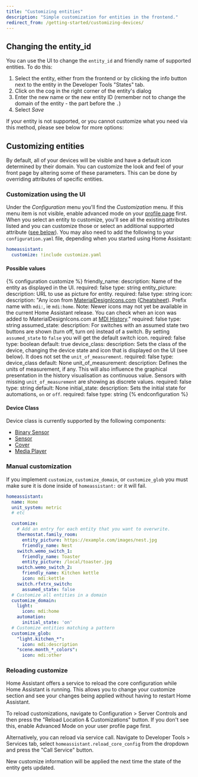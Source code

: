 ```yaml
---
title: "Customizing entities"
description: "Simple customization for entities in the frontend."
redirect_from: /getting-started/customizing-devices/
---
```


## Changing the entity_id

You can use the UI to change the `entity_id` and friendly name of supported entities. To do this:

1. Select the entity, either from the frontend or by clicking the info button next to the entity in the Developer Tools "States" tab.
2. Click on the cog in the right corner of the entity's dialog
3. Enter the new name or the new entity ID (remember not to change the domain of the entity - the part before the `.`)
4. Select *Save*

If your entity is not supported, or you cannot customize what you need via this method, please see below for more options:

## Customizing entities

By default, all of your devices will be visible and have a default icon determined by their domain. You can customize the look and feel of your front page by altering some of these parameters. This can be done by overriding attributes of specific entities.

### Customization using the UI

Under the *Configuration* menu you'll find the *Customization* menu. If this menu item is not visible, enable advanced mode on your [profile page](/docs/authentication/#your-account-profile) first. When you select an entity to customize, you'll see all the existing attributes listed and you can customize those or select an additional supported attribute ([see below](/docs/configuration/customizing-devices/#possible-values)). You may also need to add the following to your `configuration.yaml` file, depending when you started using Home Assistant:

```yaml
homeassistant:
  customize: !include customize.yaml
```

#### Possible values

{% configuration customize %}
friendly_name:
  description: Name of the entity as displayed in the UI.
  required: false
  type: string
entity_picture:
  description: URL to use as picture for entity.
  required: false
  type: string
icon:
  description: "Any icon from [MaterialDesignIcons.com](http://MaterialDesignIcons.com) ([Cheatsheet](https://cdn.materialdesignicons.com/4.5.95/)). Prefix name with `mdi:`, ie `mdi:home`. Note: Newer icons may not yet be available in the current Home Assistant release. You can check when an icon was added to MaterialDesignIcons.com at [MDI History](https://materialdesignicons.com/history)."
  required: false
  type: string
assumed_state:
  description: For switches with an assumed state two buttons are shown (turn off, turn on) instead of a switch. By setting `assumed_state` to `false` you will get the default switch icon.
  required: false
  type: boolean
  default: true
device_class:
  description: Sets the class of the device, changing the device state and icon that is displayed on the UI (see below). It does not set the `unit_of_measurement`.
  required: false
  type: device_class
  default: None
unit_of_measurement:
  description: Defines the units of measurement, if any. This will also influence the graphical presentation in the history visualisation as continuous value. Sensors with missing `unit_of_measurement` are showing as discrete values.
  required: false
  type: string
  default: None
initial_state:
  description: Sets the initial state for automations, `on` or `off`.
  required: false
  type: string
{% endconfiguration %}

#### Device Class

Device class is currently supported by the following components:

* [Binary Sensor](/integrations/binary_sensor/)
* [Sensor](/integrations/sensor/)
* [Cover](/integrations/cover/)
* [Media Player](/integrations/media_player/)

### Manual customization

<div class='note'>

If you implement `customize`, `customize_domain`, or `customize_glob` you must make sure it is done inside of `homeassistant:` or it will fail.

</div>

```yaml
homeassistant:
  name: Home
  unit_system: metric
  # etc

  customize:
    # Add an entry for each entity that you want to overwrite.
    thermostat.family_room:
      entity_picture: https://example.com/images/nest.jpg
      friendly_name: Nest
    switch.wemo_switch_1:
      friendly_name: Toaster
      entity_picture: /local/toaster.jpg
    switch.wemo_switch_2:
      friendly_name: Kitchen kettle
      icon: mdi:kettle
    switch.rfxtrx_switch:
      assumed_state: false
  # Customize all entities in a domain
  customize_domain:
    light:
      icon: mdi:home
    automation:
      initial_state: 'on'
  # Customize entities matching a pattern
  customize_glob:
    "light.kitchen_*":
      icon: mdi:description
    "scene.month_*_colors":
      icon: mdi:other
```

### Reloading customize

Home Assistant offers a service to reload the core configuration while Home Assistant is running. This allows you to change your customize section and see your changes being applied without having to restart Home Assistant.

To reload customizations, navigate to Configuration > Server Controls and then press the "Reload Location & Customizations" button. If you don't see this, enable Advanced Mode on your user profile page first.

Alternatively, you can reload via service call. Navigate to Developer Tools > Services tab, select `homeassistant.reload_core_config` from the dropdown and press the "Call Service" button. 

<div class='note warning'>
New customize information will be applied the next time the state of the entity gets updated.
</div>
